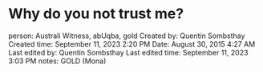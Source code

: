 # Why do you not trust me?

person: Australi Witness, abUqba, gold
Created by: Quentin Sombsthay
Created time: September 11, 2023 2:20 PM
Date: August 30, 2015 4:27 AM
Last edited by: Quentin Sombsthay
Last edited time: September 11, 2023 3:03 PM
notes: GOLD (Mona)